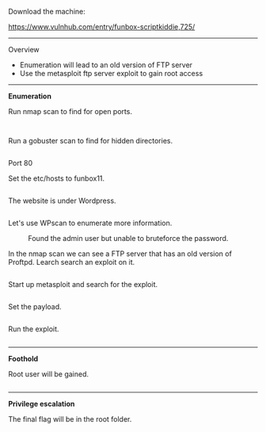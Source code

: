 <!-- wp:paragraph -->
<p>Download the machine:</p>
<!-- /wp:paragraph -->

<!-- wp:paragraph -->
<p><a href="https://www.vulnhub.com/entry/funbox-scriptkiddie,725/" target="_blank" rel="noreferrer noopener">https://www.vulnhub.com/entry/funbox-scriptkiddie,725/</a></p>
<!-- /wp:paragraph -->

<!-- wp:separator -->
<hr class="wp-block-separator has-alpha-channel-opacity"/>
<!-- /wp:separator -->

<!-- wp:paragraph {"align":"center","backgroundColor":"vivid-purple","fontSize":"small"} -->
<p class="has-text-align-center has-vivid-purple-background-color has-background has-small-font-size">Overview</p>
<!-- /wp:paragraph -->

<!-- wp:list -->
<ul><!-- wp:list-item -->
<li>Enumeration will lead to an old version of FTP server</li>
<!-- /wp:list-item -->

<!-- wp:list-item -->
<li>Use the metasploit ftp server exploit to gain root access</li>
<!-- /wp:list-item --></ul>
<!-- /wp:list -->

<!-- wp:separator -->
<hr class="wp-block-separator has-alpha-channel-opacity"/>
<!-- /wp:separator -->

<!-- wp:paragraph {"align":"center","backgroundColor":"luminous-vivid-amber","fontSize":"small"} -->
<p class="has-text-align-center has-luminous-vivid-amber-background-color has-background has-small-font-size"><strong>Enumeration</strong></p>
<!-- /wp:paragraph -->

<!-- wp:paragraph -->
<p>Run nmap scan to find for open ports.</p>
<!-- /wp:paragraph -->

<!-- wp:image {"id":6938,"sizeSlug":"large","linkDestination":"none"} -->
<figure class="wp-block-image size-large"><img src="https://persecure.files.wordpress.com/2022/10/image-446.png?w=692" alt="" class="wp-image-6938"/></figure>
<!-- /wp:image -->

<!-- wp:image {"id":6940,"sizeSlug":"large","linkDestination":"none"} -->
<figure class="wp-block-image size-large"><img src="https://persecure.files.wordpress.com/2022/10/image-447.png?w=692" alt="" class="wp-image-6940"/></figure>
<!-- /wp:image -->

<!-- wp:paragraph -->
<p>Run a gobuster scan to find for hidden directories. </p>
<!-- /wp:paragraph -->

<!-- wp:image {"id":6941,"sizeSlug":"large","linkDestination":"none"} -->
<figure class="wp-block-image size-large"><img src="https://persecure.files.wordpress.com/2022/10/image-448.png?w=1024" alt="" class="wp-image-6941"/></figure>
<!-- /wp:image -->

<!-- wp:paragraph -->
<p>Port 80</p>
<!-- /wp:paragraph -->

<!-- wp:paragraph -->
<p>Set the etc/hosts to funbox11.</p>
<!-- /wp:paragraph -->

<!-- wp:image {"id":6942,"sizeSlug":"large","linkDestination":"none"} -->
<figure class="wp-block-image size-large"><img src="https://persecure.files.wordpress.com/2022/10/image-449.png?w=1024" alt="" class="wp-image-6942"/></figure>
<!-- /wp:image -->

<!-- wp:paragraph -->
<p>The website is under Wordpress.</p>
<!-- /wp:paragraph -->

<!-- wp:image {"id":6943,"sizeSlug":"large","linkDestination":"none"} -->
<figure class="wp-block-image size-large"><img src="https://persecure.files.wordpress.com/2022/10/image-450.png?w=1024" alt="" class="wp-image-6943"/></figure>
<!-- /wp:image -->

<!-- wp:paragraph -->
<p>Let's use WPscan to enumerate more information.</p>
<!-- /wp:paragraph -->

<!-- wp:image {"id":6945,"sizeSlug":"large","linkDestination":"none"} -->
<figure class="wp-block-image size-large"><img src="https://persecure.files.wordpress.com/2022/10/image-451.png?w=814" alt="" class="wp-image-6945"/><figcaption class="wp-element-caption">Found the admin user but unable to bruteforce the password.</figcaption></figure>
<!-- /wp:image -->

<!-- wp:paragraph -->
<p>In the nmap scan we can see a FTP server that has an old version of Proftpd. Learch search an exploit on it.</p>
<!-- /wp:paragraph -->

<!-- wp:image {"id":6946,"sizeSlug":"large","linkDestination":"none"} -->
<figure class="wp-block-image size-large"><img src="https://persecure.files.wordpress.com/2022/10/image-452.png?w=1024" alt="" class="wp-image-6946"/></figure>
<!-- /wp:image -->

<!-- wp:paragraph -->
<p>Start up metasploit and search for the exploit.</p>
<!-- /wp:paragraph -->

<!-- wp:image {"id":6948,"sizeSlug":"large","linkDestination":"none"} -->
<figure class="wp-block-image size-large"><img src="https://persecure.files.wordpress.com/2022/10/image-453.png?w=1024" alt="" class="wp-image-6948"/></figure>
<!-- /wp:image -->

<!-- wp:paragraph -->
<p>Set the payload.</p>
<!-- /wp:paragraph -->

<!-- wp:image {"id":6949,"sizeSlug":"large","linkDestination":"none"} -->
<figure class="wp-block-image size-large"><img src="https://persecure.files.wordpress.com/2022/10/image-454.png?w=1024" alt="" class="wp-image-6949"/></figure>
<!-- /wp:image -->

<!-- wp:paragraph -->
<p>Run the exploit.</p>
<!-- /wp:paragraph -->

<!-- wp:image {"id":6951,"sizeSlug":"large","linkDestination":"none"} -->
<figure class="wp-block-image size-large"><img src="https://persecure.files.wordpress.com/2022/10/image-455.png?w=1024" alt="" class="wp-image-6951"/></figure>
<!-- /wp:image -->

<!-- wp:separator -->
<hr class="wp-block-separator has-alpha-channel-opacity"/>
<!-- /wp:separator -->

<!-- wp:paragraph {"align":"center","backgroundColor":"vivid-cyan-blue","fontSize":"small"} -->
<p class="has-text-align-center has-vivid-cyan-blue-background-color has-background has-small-font-size"><strong>Foothold</strong></p>
<!-- /wp:paragraph -->

<!-- wp:paragraph -->
<p>Root user will be gained.</p>
<!-- /wp:paragraph -->

<!-- wp:image {"id":6952,"sizeSlug":"large","linkDestination":"none"} -->
<figure class="wp-block-image size-large"><img src="https://persecure.files.wordpress.com/2022/10/image-456.png?w=1024" alt="" class="wp-image-6952"/></figure>
<!-- /wp:image -->

<!-- wp:paragraph -->
<p></p>
<!-- /wp:paragraph -->

<!-- wp:separator -->
<hr class="wp-block-separator has-alpha-channel-opacity"/>
<!-- /wp:separator -->

<!-- wp:paragraph {"align":"center","backgroundColor":"black","textColor":"white","fontSize":"small"} -->
<p class="has-text-align-center has-white-color has-black-background-color has-text-color has-background has-small-font-size"><strong>Privilege escalation</strong></p>
<!-- /wp:paragraph -->

<!-- wp:paragraph -->
<p>The final flag will be in the root folder.</p>
<!-- /wp:paragraph -->

<!-- wp:image {"id":6954,"sizeSlug":"large","linkDestination":"none"} -->
<figure class="wp-block-image size-large"><img src="https://persecure.files.wordpress.com/2022/10/image-457.png?w=1024" alt="" class="wp-image-6954"/></figure>
<!-- /wp:image -->
